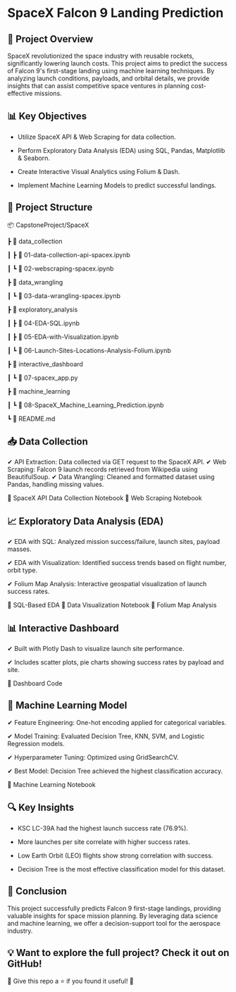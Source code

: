 # SpaceX Falcon 9 Landing Prediction

## 📌 Project Overview

SpaceX revolutionized the space industry with reusable rockets, significantly lowering launch costs. This project aims to predict the success of Falcon 9's first-stage landing using machine learning techniques. By analyzing launch conditions, payloads, and orbital details, we provide insights that can assist competitive space ventures in planning cost-effective missions.

## 📊 Key Objectives

- Utilize SpaceX API & Web Scraping for data collection.

- Perform Exploratory Data Analysis (EDA) using SQL, Pandas, Matplotlib & Seaborn.

- Create Interactive Visual Analytics using Folium & Dash.

- Implement Machine Learning Models to predict successful landings.

## 📂 Project Structure

📦 CapstoneProject/SpaceX

 ┣ 📂 data_collection
 
 ┃ ┣ 📜 01-data-collection-api-spacex.ipynb
 
 ┃ ┗ 📜 02-webscraping-spacex.ipynb
 
 ┣ 📂 data_wrangling
 
 ┃ ┗ 📜 03-data-wrangling-spacex.ipynb
 
 ┣ 📂 exploratory_analysis
 
 ┃ ┣ 📜 04-EDA-SQL.ipynb
 
 ┃ ┣ 📜 05-EDA-with-Visualization.ipynb
 
 ┃ ┗ 📜 06-Launch-Sites-Locations-Analysis-Folium.ipynb
 
 ┣ 📂 interactive_dashboard
 
 ┃ ┗ 📜 07-spacex_app.py
 
 ┣ 📂 machine_learning
 
 ┃ ┗ 📜 08-SpaceX_Machine_Learning_Prediction.ipynb
 
 ┗ 📜 README.md


## 📥 Data Collection

✔ API Extraction: Data collected via GET request to the SpaceX API.
✔ Web Scraping: Falcon 9 launch records retrieved from Wikipedia using BeautifulSoup.
✔ Data Wrangling: Cleaned and formatted dataset using Pandas, handling missing values.

🔗 SpaceX API Data Collection Notebook
🔗 Web Scraping Notebook

## 📈 Exploratory Data Analysis (EDA)

✔ EDA with SQL: Analyzed mission success/failure, launch sites, payload masses.

✔ EDA with Visualization: Identified success trends based on flight number, orbit type.

✔ Folium Map Analysis: Interactive geospatial visualization of launch success rates.


🔗 SQL-Based EDA
🔗 Data Visualization Notebook
🔗 Folium Map Analysis

## 📊 Interactive Dashboard

✔ Built with Plotly Dash to visualize launch site performance.

✔ Includes scatter plots, pie charts showing success rates by payload and site.

🔗 Dashboard Code

## 🤖 Machine Learning Model

✔ Feature Engineering: One-hot encoding applied for categorical variables.

✔ Model Training: Evaluated Decision Tree, KNN, SVM, and Logistic Regression models.

✔ Hyperparameter Tuning: Optimized using GridSearchCV.

✔ Best Model: Decision Tree achieved the highest classification accuracy.

🔗 Machine Learning Notebook

## 🔍 Key Insights

- KSC LC-39A had the highest launch success rate (76.9%).

- More launches per site correlate with higher success rates.

- Low Earth Orbit (LEO) flights show strong correlation with success.

- Decision Tree is the most effective classification model for this dataset.

## 📌 Conclusion

This project successfully predicts Falcon 9 first-stage landings, providing valuable insights for space mission planning. By leveraging data science and machine learning, we offer a decision-support tool for the aerospace industry.

## 💡 Want to explore the full project? Check it out on GitHub!

📢 Give this repo a ⭐ if you found it useful! 🚀


